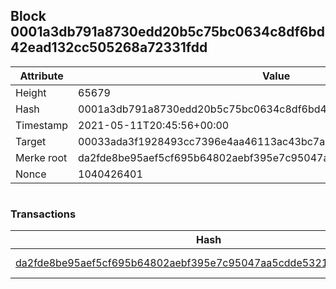 ## Block 0001a3db791a8730edd20b5c75bc0634c8df6bd42ead132cc505268a72331fdd

Attribute | Value
--- | ---
Height | 65679
Hash | 0001a3db791a8730edd20b5c75bc0634c8df6bd42ead132cc505268a72331fdd
Timestamp | 2021-05-11T20:45:56+00:00
Target | 00033ada3f1928493cc7396e4aa46113ac43bc7ac52aab5d08e3934913716f64
Merke root | da2fde8be95aef5cf695b64802aebf395e7c95047aa5cdde532160673278b4af
Nonce | 1040426401

```

```

### Transactions

Hash | Amount
--- | ---
[da2fde8be95aef5cf695b64802aebf395e7c95047aa5cdde532160673278b4af](da2fde8be95aef5cf695b64802aebf395e7c95047aa5cdde532160673278b4af.md) | 10.00000000 SKEPTI 
